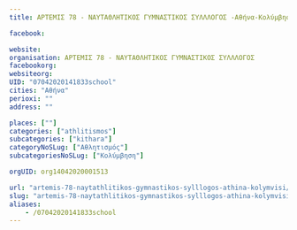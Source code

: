 ```yaml
---
title: ΑΡΤΕΜΙΣ 78 - ΝΑΥΤΑΘΛΗΤΙΚΟΣ ΓΥΜΝΑΣΤΙΚΟΣ ΣΥΛΛΛΟΓΟΣ -Αθήνα-Κολύμβηση

facebook:

website:
organisation: ΑΡΤΕΜΙΣ 78 - ΝΑΥΤΑΘΛΗΤΙΚΟΣ ΓΥΜΝΑΣΤΙΚΟΣ ΣΥΛΛΛΟΓΟΣ 
facebookorg:
websiteorg:
UID: "07042020141833school"
cities: "Αθήνα"
perioxi: ""
address: ""

places: [""]
categories: ["athlitismos"]
subcategories: ["kithara"]
categoryNoSLug: ["Αθλητισμός"]
subcategoriesNoSLug: ["Κολύμβηση"]

orgUID: org14042020001513

url: "artemis-78-naytathlitikos-gymnastikos-sylllogos-athina-kolymvisi/athina//"
slug: "artemis-78-naytathlitikos-gymnastikos-sylllogos-athina-kolymvisi"
aliases:
    - /07042020141833school
---
```





